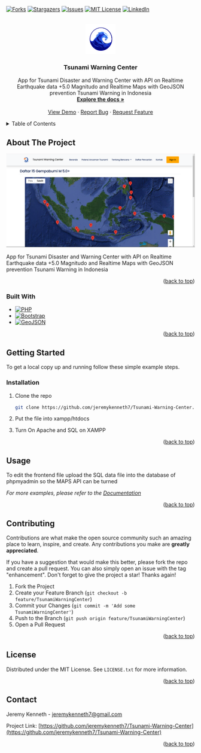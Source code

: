 <!-- Improved compatibility of back to top link: See: https://github.com/othneildrew/Best-README-Template/pull/73 -->
<a name="readme-top"></a>
<!--
*** Thanks for checking out the Best-README-Template. If you have a suggestion
*** that would make this better, please fork the repo and create a pull request
*** or simply open an issue with the tag "enhancement".
*** Don't forget to give the project a star!
*** Thanks again! Now go create something AMAZING! :D
-->



<!-- PROJECT SHIELDS -->
<!--
*** I'm using markdown "reference style" links for readability.
*** Reference links are enclosed in brackets [ ] instead of parentheses ( ).
*** See the bottom of this document for the declaration of the reference variables
*** for contributors-url, forks-url, etc. This is an optional, concise syntax you may use.
*** https://www.markdownguide.org/basic-syntax/#reference-style-links
-->
[![Forks][forks-shield]][forks-url]
[![Stargazers][stars-shield]][stars-url]
[![Issues][issues-shield]][issues-url]
[![MIT License][license-shield]][license-url]
[![LinkedIn][linkedin-shield]][linkedin-url]



<!-- PROJECT LOGO -->
<br />
<div align="center">
  <a href="https://github.com/jeremykenneth7/Tsunami-Warning-Center">
    <img src="images/tsunami.jpg" alt="Logo" width="80" height="80">
  </a>

<h3 align="center">Tsunami Warning Center</h3>

  <p align="center">
    App for Tsunami Disaster and Warning Center with API on Realtime Earthquake data +5.0 Magnitudo and Realtime Maps with GeoJSON prevention Tsunami Warning in Indonesia
    <br />
    <a href="https://github.com/jeremykenneth7/Tsunami-Warning-Center"><strong>Explore the docs »</strong></a>
    <br />
    <br />
    <a href="https://github.com/jeremykenneth7/Tsunami-Warning-Center">View Demo</a>
    ·
    <a href="https://github.com/jeremykenneth7/Tsunami-Warning-Center/issues">Report Bug</a>
    ·
    <a href="https://github.com/jeremykenneth7/Tsunami-Warning-Center/issues">Request Feature</a>
  </p>
</div>



<!-- TABLE OF CONTENTS -->
<details>
  <summary>Table of Contents</summary>
  <ol>
    <li>
      <a href="#about-the-project">About The Project</a>
      <ul>
        <li><a href="#built-with">Built With</a></li>
      </ul>
    </li>
    <li>
      <a href="#getting-started">Getting Started</a>
      <ul>
        <li><a href="#installation">Installation</a></li>
      </ul>
    </li>
    <li><a href="#contributing">Contributing</a></li>
    <li><a href="#license">License</a></li>
    <li><a href="#contact">Contact</a></li>
  </ol>
</details>



<!-- ABOUT THE PROJECT -->
## About The Project

[![Tsunami Warning Center][product-screenshot]](https://github.com/jeremykenneth7/Tsunami-Warning-Center)

App for Tsunami Disaster and Warning Center with API on Realtime Earthquake data +5.0 Magnitudo and Realtime Maps with GeoJSON prevention Tsunami Warning in Indonesia

<p align="right">(<a href="#readme-top">back to top</a>)</p>



### Built With

* [![PHP][PHP.com]][PHP-url]
* [![Bootstrap][Bootstrap.com]][Bootstrap-url]
* [![GeoJSON][GeoJSON.com]][GeoJSON-url]


<p align="right">(<a href="#readme-top">back to top</a>)</p>



<!-- GETTING STARTED -->
## Getting Started

To get a local copy up and running follow these simple example steps.

### Installation


1. Clone the repo
   ```sh
   git clone https://github.com/jeremykenneth7/Tsunami-Warning-Center.git
   ```
2. Put the file into xampp/htdocs

3. Turn On Apache and SQL on XAMPP


<p align="right">(<a href="#readme-top">back to top</a>)</p>



<!-- USAGE EXAMPLES -->
## Usage

To edit the frontend file upload the SQL data file into the database of phpmyadmin so the MAPS API can be turned

_For more examples, please refer to the [Documentation](https://github.com/jeremykenneth7/Tsunami-Warning-Center.git)_

<p align="right">(<a href="#readme-top">back to top</a>)</p>





<!-- CONTRIBUTING -->
## Contributing

Contributions are what make the open source community such an amazing place to learn, inspire, and create. Any contributions you make are **greatly appreciated**.

If you have a suggestion that would make this better, please fork the repo and create a pull request. You can also simply open an issue with the tag "enhancement".
Don't forget to give the project a star! Thanks again!

1. Fork the Project
2. Create your Feature Branch (`git checkout -b feature/TsunamiWarningCenter`)
3. Commit your Changes (`git commit -m 'Add some TsunamiWarningCenter'`)
4. Push to the Branch (`git push origin feature/TsunamiWarningCenter`)
5. Open a Pull Request

<p align="right">(<a href="#readme-top">back to top</a>)</p>



<!-- LICENSE -->
## License

Distributed under the MIT License. See `LICENSE.txt` for more information.

<p align="right">(<a href="#readme-top">back to top</a>)</p>



<!-- CONTACT -->
## Contact

Jeremy Kenneth - jeremykenneth7@gmail.com

Project Link: [https://github.com/jeremykenneth7/Tsunami-Warning-Center](https://github.com/jeremykenneth7/Tsunami-Warning-Center)

<p align="right">(<a href="#readme-top">back to top</a>)</p>



<!-- MARKDOWN LINKS & IMAGES -->
<!-- https://www.markdownguide.org/basic-syntax/#reference-style-links -->

[forks-shield]: https://img.shields.io/github/forks/github_username/repo_name.svg?style=for-the-badge
[forks-url]: https://github.com/jeremykenneth7/Tsunami-Warning-Center/network/members
[stars-shield]: https://img.shields.io/github/stars/github_username/repo_name.svg?style=for-the-badge
[stars-url]: https://github.com/jeremykenneth7/Tsunami-Warning-Center/stargazers
[issues-shield]: https://img.shields.io/github/issues/github_username/repo_name.svg?style=for-the-badge
[issues-url]: https://github.com/jeremykenneth7/Tsunami-Warning-Center/issues
[license-shield]: https://img.shields.io/github/license/github_username/repo_name.svg?style=for-the-badge
[license-url]: https://github.com/jeremykenneth7/Tsunami-Warning-Center/blob/master/LICENSE.txt
[linkedin-shield]: https://img.shields.io/badge/-LinkedIn-black.svg?style=for-the-badge&logo=linkedin&colorB=555
[linkedin-url]: https://www.linkedin.com/in/jeremy-kenneth-24b06b233/
[product-screenshot]: images/gempa.png

[PHP.com]: https://img.shields.io/badge/PHP-563D7C?style=for-the-badge&logo=PHP&logoColor=white
[PHP-url]: https://www.php.net/
[Bootstrap.com]: https://img.shields.io/badge/Bootstrap-563D7C?style=for-the-badge&logo=bootstrap&logoColor=white
[Bootstrap-url]: https://getbootstrap.com
[GeoJSON.com]: https://img.shields.io/badge/GeoJSON-0769AD?style=for-the-badge&logo=GeoJSON&logoColor=white
[GeoJSON-url]: https://geojson.org/ 
